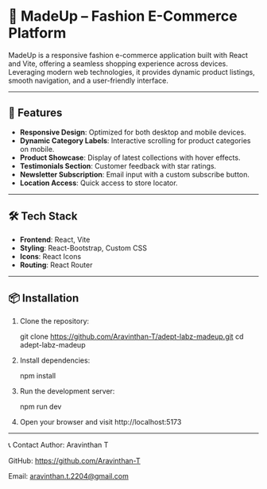 # 🧵 MadeUp – Fashion E-Commerce Platform

MadeUp is a responsive fashion e-commerce application built with React and Vite, offering a seamless shopping experience across devices. Leveraging modern web technologies, it provides dynamic product listings, smooth navigation, and a user-friendly interface.

---

## 🚀 Features

- **Responsive Design**: Optimized for both desktop and mobile devices.
- **Dynamic Category Labels**: Interactive scrolling for product categories on mobile.
- **Product Showcase**: Display of latest collections with hover effects.
- **Testimonials Section**: Customer feedback with star ratings.
- **Newsletter Subscription**: Email input with a custom subscribe button.
- **Location Access**: Quick access to store locator.

---

## 🛠️ Tech Stack

- **Frontend**: React, Vite
- **Styling**: React-Bootstrap, Custom CSS
- **Icons**: React Icons
- **Routing**: React Router

---

## 📦 Installation

1. Clone the repository:

   git clone https://github.com/Aravinthan-T/adept-labz-madeup.git
   cd adept-labz-madeup

2. Install dependencies:

   npm install

3. Run the development server:

   npm run dev

4. Open your browser and visit http://localhost:5173

---

📞 Contact
Author: Aravinthan T

GitHub: https://github.com/Aravinthan-T

Email: aravinthan.t.2204@gmail.com
